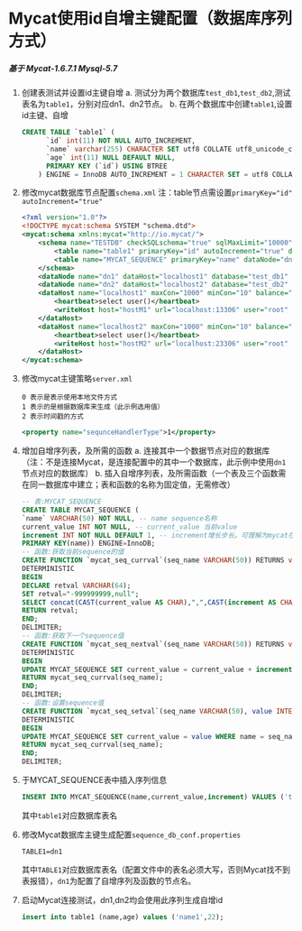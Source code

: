 # Mycat使用id自增主键配置（数据库序列方式）

##### 基于 Mycat-1.6.7.1  Mysql-5.7
1. 创建表测试并设置id主键自增
    a. 测试分为两个数据库`test_db1`,`test_db2`,测试表名为`table1`，分别对应dn1、dn2节点。
    b. 在两个数据库中创建`table1`,设置id主键、自增
    ```sql
    CREATE TABLE `table1` (
          `id` int(11) NOT NULL AUTO_INCREMENT,
          `name` varchar(255) CHARACTER SET utf8 COLLATE utf8_unicode_ci NULL DEFAULT NULL,
          `age` int(11) NULL DEFAULT NULL,
          PRIMARY KEY (`id`) USING BTREE
        ) ENGINE = InnoDB AUTO_INCREMENT = 1 CHARACTER SET = utf8 COLLATE = utf8_unicode_ci ROW_FORMAT = Dynamic;
    ```

2. 修改mycat数据库节点配置`schema.xml`
    注：table节点需设置`primaryKey="id" autoIncrement="true"`
    ```xml
    <?xml version="1.0"?>
    <!DOCTYPE mycat:schema SYSTEM "schema.dtd">
    <mycat:schema xmlns:mycat="http://io.mycat/">
    	<schema name="TESTDB" checkSQLschema="true" sqlMaxLimit="10000">
    		<table name="table1" primaryKey="id" autoIncrement="true" dataNode="dn1,dn2" rule="sharding-by-murmur" /> 
    		<table name="MYCAT_SEQUENCE" primaryKey="name" dataNode="dn1"/>  	
    	</schema>
    	<dataNode name="dn1" dataHost="localhost1" database="test_db1" />
    	<dataNode name="dn2" dataHost="localhost2" database="test_db2" />
    	<dataHost name="localhost1" maxCon="1000" minCon="10" balance="0" writeType="0" dbType="mysql" dbDriver="native" >
    		<heartbeat>select user()</heartbeat> 
    		<writeHost host="hostM1" url="localhost:13306" user="root" password="password" />
    	</dataHost>
    	<dataHost name="localhost2" maxCon="1000" minCon="10" balance="0" writeType="0" dbType="mysql" dbDriver="native" >
    		<heartbeat>select user()</heartbeat>
    		<writeHost host="hostM2" url="localhost:23306" user="root" password="password" />
    	</dataHost>
    </mycat:schema>
    ```

3. 修改mycat主键策略`server.xml`
    ```
    0 表示是表示使用本地文件方式
    1 表示的是根据数据库来生成（此示例选用值）
    2 表示时间戳的方式
    ```
    ```xml
    <property name="sequnceHandlerType">1</property>
    ```

4. 增加自增序列表，及所需的函数
    a. 连接其中一个数据节点对应的数据库（注：不是连接Mycat，是连接配置中的其中一个数据库，此示例中使用`dn1`节点对应的数据库）
    b. 插入自增序列表，及所需函数（一个表及三个函数需在同一数据库中建立；表和函数的名称为固定值，无需修改）
    ```sql
    -- 表:MYCAT_SEQUENCE
    CREATE TABLE MYCAT_SEQUENCE (
    `name` VARCHAR(50) NOT NULL, -- name sequence名称
    current_value INT NOT NULL, -- current_value 当前value
    increment INT NOT NULL DEFAULT 1, -- increment增长步长。可理解为mycat在数据库中一次读取多少个sequence，当这些用完后, 下次再从数据库中读取，若此次取出了1-100，仅使用了50个，重启Mycat后，下一序列从101开始。
    PRIMARY KEY(name)) ENGINE=InnoDB;
    -- 函数:获取当前sequence的值
    CREATE FUNCTION `mycat_seq_currval`(seq_name VARCHAR(50)) RETURNS varchar(64) CHARSET latin1
    DETERMINISTIC
    BEGIN
    DECLARE retval VARCHAR(64);
    SET retval="-999999999,null";
    SELECT concat(CAST(current_value AS CHAR),",",CAST(increment AS CHAR) ) INTO retval FROM MYCAT_SEQUENCE WHERE name = seq_name;
    RETURN retval;
    END;
    DELIMITER;
    -- 函数:获取下一个sequence值
    CREATE FUNCTION `mycat_seq_nextval`(seq_name VARCHAR(50)) RETURNS varchar(64) CHARSET latin1
    DETERMINISTIC
    BEGIN
    UPDATE MYCAT_SEQUENCE SET current_value = current_value + increment WHERE name = seq_name;
    RETURN mycat_seq_currval(seq_name);
    END;
    DELIMITER;
    -- 函数:设置sequence值
    CREATE FUNCTION `mycat_seq_setval`(seq_name VARCHAR(50), value INTEGER) RETURNS varchar(64) CHARSET latin1
    DETERMINISTIC
    BEGIN
    UPDATE MYCAT_SEQUENCE SET current_value = value WHERE name = seq_name;
    RETURN mycat_seq_currval(seq_name);
    END;
    DELIMITER;
    ```

5. 于MYCAT_SEQUENCE表中插入序列信息
    ```sql
    INSERT INTO MYCAT_SEQUENCE(name,current_value,increment) VALUES ('table1', 1, 100);
    ```
    其中`table1`对应数据库表名
6. 修改Mycat数据库主键生成配置`sequence_db_conf.properties`
    ```
    TABLE1=dn1
    ```
    其中`TABLE1`对应数据库表名（配置文件中的表名必须大写，否则Mycat找不到表报错），`dn1`为配置了自增序列及函数的节点名。

7. 启动Mycat连接测试，dn1,dn2均会使用此序列生成自增id
    ```sql
    insert into table1 (name,age) values ('name1',22);
    ```
